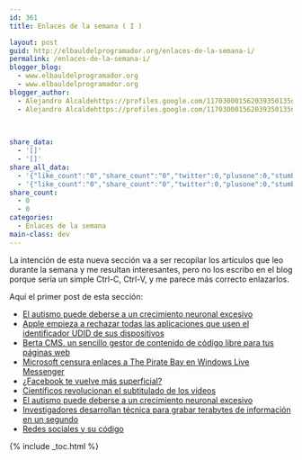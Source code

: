 ```yaml
---
id: 361
title: Enlaces de la semana ( I )

layout: post
guid: http://elbauldelprogramador.org/enlaces-de-la-semana-i/
permalink: /enlaces-de-la-semana-i/
blogger_blog:
  - www.elbauldelprogramador.org
  - www.elbauldelprogramador.org
blogger_author:
  - Alejandro Alcaldehttps://profiles.google.com/117030001562039350135noreply@blogger.com
  - Alejandro Alcaldehttps://profiles.google.com/117030001562039350135noreply@blogger.com

  
  
share_data:
  - '[]'
  - '[]'
share_all_data:
  - '{"like_count":"0","share_count":"0","twitter":0,"plusone":0,"stumble":0,"pinit":0,"count":0,"time":1333551678}'
  - '{"like_count":"0","share_count":"0","twitter":0,"plusone":0,"stumble":0,"pinit":0,"count":0,"time":1333551678}'
share_count:
  - 0
  - 0
categories:
  - Enlaces de la semana
main-class: dev
---
```

La intención de esta nueva sección va a ser recopilar los artículos que leo durante la semana y me resultan interesantes, pero no los escribo en el blog porque sería un simple Ctrl-C, Ctrl-V, y me parece más correcto enlazarlos.

Aquí el primer post de esta sección:

  * <a target="_blank" href="http://alt1040.com/2012/03/el-autismo-puede-deberse-a-un-crecimiento-neuronal-excesivo">El autismo puede deberse a un crecimiento neuronal excesivo</a>
  * <a target="_blank" href="http://www.genbeta.com/movil/apple-empieza-a-rechazar-todas-las-aplicaciones-que-usen-el-identificador-udid-de-sus-dispositivos">Apple empieza a rechazar todas las aplicaciones que usen el identificador UDID de sus dispositivos</a> 
  * <a target="_blank" href="http://www.genbeta.com/web/berta-cms-un-sencillo-gestor-de-contenido-de-codigo-libre-para-tus-paginas-web">Berta CMS, un sencillo gestor de contenido de código libre para tus páginas web</a>
  * <a target="_blank" href="http://www.genbeta.com/mensajeria-instantanea/microsoft-censura-enlaces-a-the-pirate-bay-en-windows-live-messenger">Microsoft censura enlaces a The Pirate Bay en Windows Live Messenger</a> 
  * <a target="_blank" href="http://www.trecebits.com/2012/03/24/facebook-te-vuelve-mas-superficial/">¿Facebook te vuelve más superficial? </a>
  * <a target="_blank" href="http://alt1040.com/2012/03/cientificos-revolucionan-el-subtitulado-de-los-videos">Científicos revolucionan el subtitulado de los vídeos</a> 
  * <a target="_blank" href="http://alt1040.com/2012/03/el-autismo-puede-deberse-a-un-crecimiento-neuronal-excesivo">El autismo puede deberse a un crecimiento neuronal excesivo</a>
  * <a target="_blank" href="http://alt1040.com/2012/03/investigacion-grabar-terabytes-en-un-segundo">Investigadores desarrollan técnica para grabar terabytes de información en un segundo</a>
  * <a target="_blank" href="http://www.guzman6001.com.ve/posts/view/35/redes-sociales-y-su-codigo">Redes sociales y su código</a></p> </p> </p> </p> </p> </p> </p> </p> </p> </p> </p> </p> </p> </p> </p> </p> </p> </p> </p> </p> </p> </p> </p></p> 



{% include _toc.html %}
